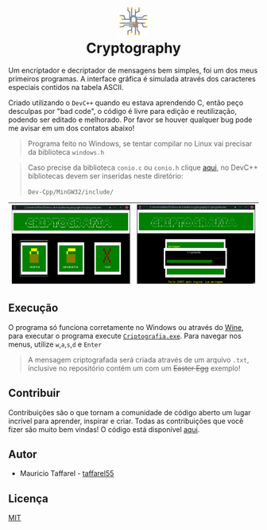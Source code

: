 <h1 align="center">
  <br>
  <a href="#"><img src="arquivos/hash.png" alt="Just a simple icon" width="60"></a>
  <br>
  Cryptography
  <br>
</h1>

Um encriptador e decriptador de mensagens bem simples, foi um dos meus primeiros programas. A interface gráfica é simulada através dos caracteres especiais contidos na tabela ASCII.

Criado utilizando o `DevC++` quando eu estava aprendendo C, então peço desculpas por "bad code", o código é livre para edição e reutilização, podendo ser editado e melhorado. Por favor se houver qualquer bug pode me avisar em um dos contatos abaixo!

> Programa feito no Windows, se tentar compilar no Linux vai precisar da biblioteca `windows.h`

> Caso precise da biblioteca `conio.c` ou `conio.h` clique [aqui](bibliotecas), no DevC++ bibliotecas devem ser inseridas neste diretório: 
> 
> `Dev-Cpp/MinGW32/include/`


| <img src="arquivos/menu.png" alt="Game menu"/> | <img src="arquivos/program.png" alt="Game"/> |
|-----------------------------------------------------------|------------------------------------------------------|

## Execução
O programa só funciona corretamente no Windows ou através do [Wine](https://pt.wikipedia.org/wiki/Wine), para executar o programa execute [`Criptografia.exe`](Criptografia.exe). Para navegar nos menus, utilize `w`,`a`,`s`,`d` e `Enter`

> A mensagem criptografada será criada através de um arquivo `.txt`, inclusive no repositório contém um com um ~~Easter Egg~~ exemplo!

## Contribuir
Contribuições são o que tornam a comunidade de código aberto um lugar incrível para aprender, inspirar e criar. Todas as contribuições que você fizer são muito bem vindas!
O código está disponível [aqui](code).

## Autor
* Mauricio Taffarel - [taffarel55](https://github.com/taffarel55)

## Licença
[MIT](LICENSE)
